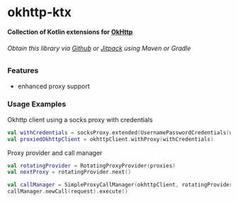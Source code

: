 # okhttp-ktx  
**Collection of Kotlin extensions for [OkHttp](https://square.github.io/okhttp/)**
###### Obtain this library via [Github](https://github.com/HyperCDN/okhttp-ktx/packages/) or [Jitpack](https://jitpack.io/#HyperCDN/okhttp-ktx) using Maven or Gradle

### Features  
- enhanced proxy support


### Usage Examples  

Okhttp client using a socks proxy with credentials
```kotlin
val withCredentials = socksProxy.extended(UsernamePasswordCredentials(username, password))
val proxiedOkhttpClient = okhttpClient.withProxy(withCredentials)
```
Proxy provider and call manager
```kotlin
val rotatingProvider = RotatingProxyProvider(proxies)
val nextProxy = rotatingProvider.next()

val callManager = SimpleProxyCallManager(okhttpClient, rotatingProvider)
callManager.newCall(request).execute()
```